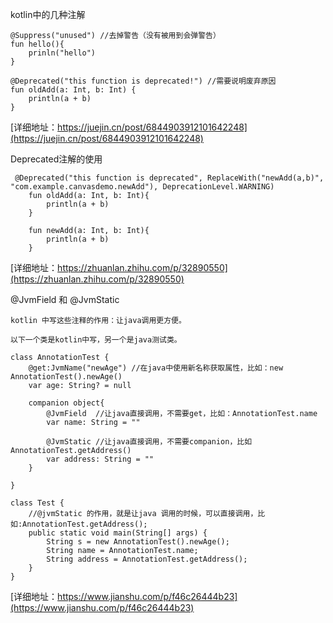 
kotlin中的几种注解
```
@Suppress("unused") //去掉警告（没有被用到会弹警告）
fun hello(){
    prinln("hello")
}

@Deprecated("this function is deprecated!") //需要说明废弃原因
fun oldAdd(a: Int, b: Int) {
    println(a + b)
}

```
[详细地址：https://juejin.cn/post/6844903912101642248](https://juejin.cn/post/6844903912101642248)

Deprecated注解的使用
```
 @Deprecated("this function is deprecated", ReplaceWith("newAdd(a,b)", "com.example.canvasdemo.newAdd"), DeprecationLevel.WARNING)
    fun oldAdd(a: Int, b: Int){
        println(a + b)
    }

    fun newAdd(a: Int, b: Int){
        println(a + b)
    }

```
[详细地址：https://zhuanlan.zhihu.com/p/32890550](https://zhuanlan.zhihu.com/p/32890550)

@JvmField 和 @JvmStatic
```
kotlin 中写这些注释的作用：让java调用更方便。

以下一个类是kotlin中写，另一个是java测试类。

class AnnotationTest {
    @get:JvmName("newAge") //在java中使用新名称获取属性，比如：new AnnotationTest().newAge()
    var age: String? = null

    companion object{
        @JvmField  //让java直接调用，不需要get，比如：AnnotationTest.name
        var name: String = ""

        @JvmStatic //让java直接调用，不需要companion，比如 AnnotationTest.getAddress()
        var address: String = ""
    }

}

class Test {
    //@jvmStatic 的作用，就是让java 调用的时候，可以直接调用，比如:AnnotationTest.getAddress();
    public static void main(String[] args) {
        String s = new AnnotationTest().newAge();
        String name = AnnotationTest.name;
        String address = AnnotationTest.getAddress();
    }
}

```
[详细地址：https://www.jianshu.com/p/f46c26444b23](https://www.jianshu.com/p/f46c26444b23)
